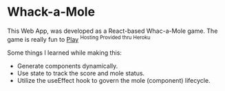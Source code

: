 # Whack-a-Mole

This Web App, was developed as a React-based Whac-a-Mole game.
The game is really fun to [Play](http://mole-a-whack.herokuapp.com/)
<sup>Hosting Provided thru Heroku</sup>

Some things I learned while making this:
- Generate components dynamically.
- Use state to track the score and mole status.
- Utilize the useEffect hook to govern the mole (component) lifecycle.
